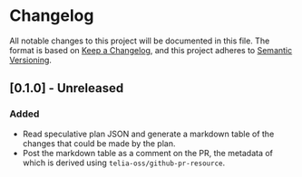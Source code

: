 # Changelog

All notable changes to this project will be documented in this file.
The format is based on [Keep a Changelog](https://keepachangelog.com/en/1.0.0/),
and this project adheres to [Semantic Versioning](https://semver.org/spec/v2.0.0.html).

## [0.1.0] - Unreleased

### Added

- Read speculative plan JSON and generate a markdown table of the changes that could be made by the plan.
- Post the markdown table as a comment on the PR, the metadata of which is derived using `telia-oss/github-pr-resource`.